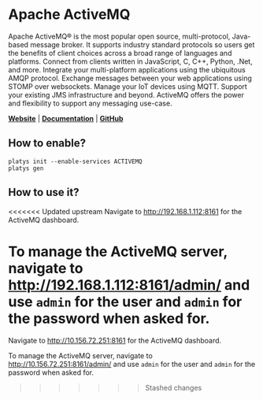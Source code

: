 # Apache ActiveMQ

Apache ActiveMQ® is the most popular open source, multi-protocol, Java-based message broker. It supports industry standard protocols so users get the benefits of client choices across a broad range of languages and platforms. Connect from clients written in JavaScript, C, C++, Python, .Net, and more. Integrate your multi-platform applications using the ubiquitous AMQP protocol. Exchange messages between your web applications using STOMP over websockets. Manage your IoT devices using MQTT. Support your existing JMS infrastructure and beyond. ActiveMQ offers the power and flexibility to support any messaging use-case.

**[Website](https://activemq.apache.org/)** | **[Documentation](https://activemq.apache.org/components/classic/documentation)** | **[GitHub](https://github.com/apache/activemq)**

## How to enable?

```
platys init --enable-services ACTIVEMQ
platys gen
```

## How to use it?

<<<<<<< Updated upstream
Navigate to <http://192.168.1.112:8161> for the ActiveMQ dashboard.

To manage the ActiveMQ server, navigate to <http://192.168.1.112:8161/admin/> and use `admin` for the user and `admin` for the password when asked for.
=======
Navigate to <http://10.156.72.251:8161> for the ActiveMQ dashboard.

To manage the ActiveMQ server, navigate to <http://10.156.72.251:8161/admin/> and use `admin` for the user and `admin` for the password when asked for.
>>>>>>> Stashed changes
